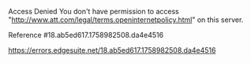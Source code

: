 Access Denied
You don't have permission to access "http://www.att.com/legal/terms.openinternetpolicy.html" on this server.

Reference #18.ab5ed617.1758982508.da4e4516

https://errors.edgesuite.net/18.ab5ed617.1758982508.da4e4516
